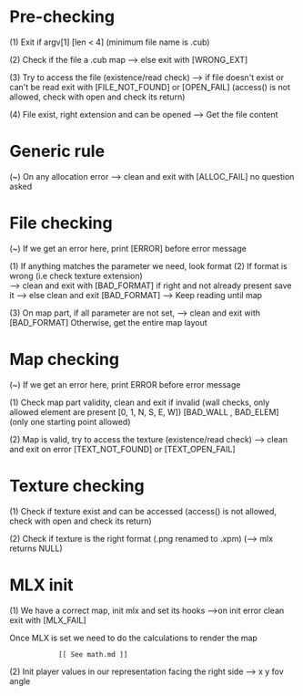 # Pre-checking

(1) Exit if argv[1] [len < 4] (minimum file name is .cub)

(2) Check if the file a .cub map
	--> else exit with [WRONG_EXT]

(3)	Try to access the file (existence/read check)
	--> if file doesn't exist or can't be read exit with [FILE_NOT_FOUND] or [OPEN_FAIL]
	(access() is not allowed, check with open and check its return)

(4) File exist, right extension and can be opened
	--> Get the file content

# Generic rule
(~) On any allocation error
	--> clean and exit with [ALLOC_FAIL] no question asked

# File checking
(~) If we get an error here, print [ERROR] before error message

(1) If anything matches the parameter we need, look format
	(2) If format is wrong	(i.e check texture extension)	
		--> clean and exit with [BAD_FORMAT]
 if right and not already present save it
 	--> else clean and exit [BAD_FORMAT]
--> Keep reading until map

(3) On map part, if all parameter are not set, 
	--> clean and exit with [BAD_FORMAT]
	Otherwise, get the entire map layout

# Map checking
(~) If we get an error here, print ERROR before error message

(1) Check map part validity, clean and exit if invalid
	(wall checks, only allowed element are present [0, 1, N, S, E, W])
		[BAD_WALL , BAD_ELEM]				(only one starting point allowed)

(2) Map is valid, try to access the texture (existence/read check)
	--> clean and exit on error [TEXT_NOT_FOUND] or [TEXT_OPEN_FAIL]

# Texture checking
(1) Check if texture exist and can be accessed
	(access() is not allowed, check with open and check its return)

(2) Check if texture is the right format (.png renamed to .xpm)
						(--> mlx returns NULL)

# MLX init
(1) We have a correct map, init mlx and set its hooks
	-->on init error clean exit with [MLX_FAIL]

Once MLX is set we need to do the calculations to render the map

				[[ See math.md ]]

(2) Init player values in our representation facing the right side
	-->		x	y	fov angle

